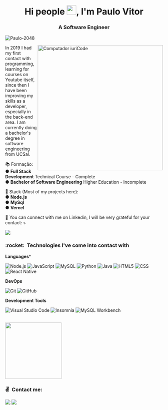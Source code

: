 <h1 align="center">Hi people <img src="https://raw.githubusercontent.com/kaueMarques/kaueMarques/master/hi.gif" width="30px">, I'm Paulo Vitor</h1>
<h3 align="center">A Software Engineer</h3>
<p align="left"> <img src="https://komarev.com/ghpvc/?username=Paulo-2048" alt="Paulo-2048" /> </p>

<img src="https://raw.githubusercontent.com/MicaelliMedeiros/micaellimedeiros/master/image/computer-illustration.png" min-width="400px" max-width="400px" width="400px" align="right" alt="Computador iuriCode">

<p align="left"> 
  In 2019 I had my first contact with programming, learning for courses on Youtube itself, since then I have been improving my skills as a developer, especially in the back-end area. I am currently doing a bachelor's degree in software engineering from UCSal.
</p>

<p align="left">
  📚 Formação:<br>
  ● <strong>Full Stack Development</strong> Technical Course - Complete<br>
  ● <strong>Bachelor of Software Engineering</strong> Higher Education - Incomplete
</p>

<p align="left">
  💼 Stack (Most of my projects here):<br>
  ● <strong>Node.js</strong><br>
  ● <strong>MySql</strong><br>
  ● <strong>Vercel</strong><br>
</p>

<p align="left">
  💌 You can connect with me on Linkedin, I will be very grateful for your contact: ⤵️
</p>
  <a href="https://www.linkedin.com/in/paulo-2048/" alt="Linkedin">
  <img src="https://img.shields.io/badge/-Linkedin-0e76a8?style=flat-square&logo=Linkedin&logoColor=white&link=https://www.linkedin.com/in/paulo-2048/" /></a>

<h3> :rocket: &nbsp;Technologies I've come into contact with </h3>

**Languages***

  ![Node.js](https://img.shields.io/badge/-Node.js-333333?style=flat&logo=node.js)
  ![JavaScript](https://img.shields.io/badge/-JavaScript-333333?style=flat&logo=javascript)
  ![MySQL](https://img.shields.io/badge/-MySQL-333333?style=flat&logo=mysql)
  ![Python](https://img.shields.io/badge/-Python-333333?style=flat&logo=python)
  ![Java](https://img.shields.io/badge/-Java-333333?style=flat&logo=Java&logoColor=007396)
  ![HTML5](https://img.shields.io/badge/-HTML5-333333?style=flat&logo=HTML5)
  ![CSS](https://img.shields.io/badge/-CSS-333333?style=flat&logo=CSS3&logoColor=1572B6)
  ![React Native](https://img.shields.io/badge/-React%20Native-333333?style=flat&logo=react)

**DevOps**

  ![Git](https://img.shields.io/badge/-Git-333333?style=flat&logo=git)
  ![GitHub](https://img.shields.io/badge/-GitHub-333333?style=flat&logo=github)

**Development Tools**

  ![Visual Studio Code](https://img.shields.io/badge/-Visual%20Studio%20Code-333333?style=flat&logo=visual-studio-code&logoColor=007ACC)
  ![Insomnia](https://img.shields.io/badge/-Insomnia-333333?style=flat&logo=insomnia)
  ![MySQL Workbench](https://img.shields.io/badge/-MySQL%20Workbench-333333?style=flat&logo=mysql)

<br/>

<a href="https://github.com/Paulo-2048">
  <img height="180em" src="https://github-readme-stats.vercel.app/api?username=Paulo-2048&theme=dracula&show_icons=true" />
</a>

<br/>

<h3> ✌ &nbsp;Contact me: </h3> 

<p align="left">
  <a href="mailto:paulo19032004@gmail.com" alt="Gmail">
  <img src="https://img.shields.io/badge/-Gmail-FF0000?style=flat-square&labelColor=FF0000&logo=gmail&logoColor=white&link=mailto:paulo19032004@gmail.com" /></a>

  <a href="https://www.linkedin.com/in/paulo-2048/" alt="Linkedin">
  <img src="https://img.shields.io/badge/-Linkedin-0e76a8?style=flat-square&logo=Linkedin&logoColor=white&link=https://www.linkedin.com/in/paulo-2048/" /></a>
</p>  
